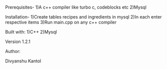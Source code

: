 Prerequisites-
1)A c++ compiler like turbo c, codeblocks etc
2)Mysql

Installation-
1)Create tables recipes and ingredients in mysql
2)In each enter respective items
3)Run main.cpp on any c++ compiler

Built with:
1)C++
2)Mysql

Version 1.2.1

Author:

Divyanshu Kantol